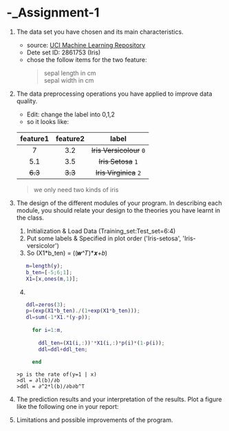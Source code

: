 # -_Assignment-1

1. The data set you have chosen and its main characteristics.  

   * source: [UCI Machine Learning Repository](http://archive.ics.uci.edu/ml)  
   * Dete set ID: 2861753 (Iris)  
   * chose the follow items for the two feature:  
     > sepal length in cm  
     > sepal width in cm  
     
2. The data preprocessing operations you have applied to improve data quality.  

   * Edit: change the label into 0,1,2  
   * so it looks like:  

    |feature1|feature2|label|  
    |:---:|:---:|:---:|  
    |7       |3.2     |~~Iris Versicolour~~ `0`|  
    |5.1     |3.5     |~~Iris Setosa~~ `1`     |  
    |~~6.3~~ |~~3.3~~ |~~Iris Virginica~~ `2`  |  
     >we only need two kinds of iris
    
3. The design of the different modules of your program. In describing each module, you should relate your design to the theories you have learnt in the class.  

   1. Initialization & Load Data (Training_set:Test_set=6:4)  
   2. Put some labels & Specified in plot order ('Iris-setosa', 'Iris-versicolor')  
   3. So (X1*b_ten) = ((𝒘^𝑇)*𝒙+𝑏)
   ```matlab
      m=length(y);
      b_ten=[-5;6;1];
      X1=[x,ones(m,1)];
      ```
   4. 
   ```matlab
      ddl=zeros(3);
      p=(exp(X1*b_ten)./(1+exp(X1*b_ten)));
      dl=sum(-1*X1.*(y-p));
      
        for i=1:m,
      
          ddl_ten=(X1(i,:))'*X1(i,:)*p(i)*(1-p(i));
          ddl=ddl+ddl_ten;
      
        end
      ```
       >p is the rate of(y=1 | x)
       >dl = ∂l(b)/∂b
       >ddl = ∂^2*l(b)/∂b∂b^T
   
4. The prediction results and your interpretation of the results. Plot a figure like the
following one in your report:  

5. Limitations and possible improvements of the program.  
